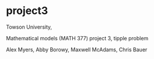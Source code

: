 # project3

Towson University,

Mathematical models (MATH 377) project 3, tipple problem

Alex Myers, Abby Borowy, Maxwell McAdams, Chris Bauer
